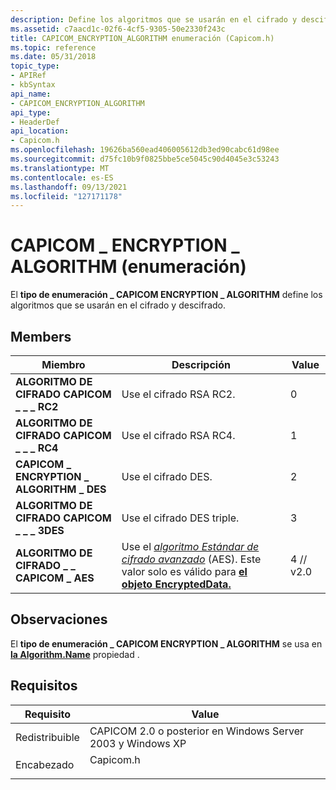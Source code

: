 ```yaml
---
description: Define los algoritmos que se usarán en el cifrado y descifrado.
ms.assetid: c7aacd1c-02f6-4cf5-9305-50e2330f243c
title: CAPICOM_ENCRYPTION_ALGORITHM enumeración (Capicom.h)
ms.topic: reference
ms.date: 05/31/2018
topic_type:
- APIRef
- kbSyntax
api_name:
- CAPICOM_ENCRYPTION_ALGORITHM
api_type:
- HeaderDef
api_location:
- Capicom.h
ms.openlocfilehash: 19626ba560ead406005612db3ed90cabc61d98ee
ms.sourcegitcommit: d75fc10b9f0825bbe5ce5045c90d4045e3c53243
ms.translationtype: MT
ms.contentlocale: es-ES
ms.lasthandoff: 09/13/2021
ms.locfileid: "127171178"
---
```

# <a name="capicom_encryption_algorithm-enumeration"></a>CAPICOM \_ ENCRYPTION \_ ALGORITHM (enumeración)

El **tipo de enumeración \_ CAPICOM ENCRYPTION \_ ALGORITHM** define los algoritmos que se usarán en el cifrado y descifrado.

## <a name="members"></a>Members



| Miembro                                   | Descripción                                                                                                                                                                                              | Value     |
|------------------------------------------|----------------------------------------------------------------------------------------------------------------------------------------------------------------------------------------------------------|-----------|
| **ALGORITMO DE CIFRADO CAPICOM \_ \_ \_ RC2**  | Use el cifrado RSA RC2.<br/>                                                                                                                                                                       | 0         |
| **ALGORITMO DE CIFRADO CAPICOM \_ \_ \_ RC4**  | Use el cifrado RSA RC4.<br/>                                                                                                                                                                       | 1         |
| **CAPICOM \_ ENCRYPTION \_ ALGORITHM \_ DES**  | Use el cifrado DES.<br/>                                                                                                                                                                           | 2         |
| **ALGORITMO DE CIFRADO CAPICOM \_ \_ \_ 3DES** | Use el cifrado DES triple.<br/>                                                                                                                                                                    | 3         |
| **ALGORITMO DE CIFRADO \_ \_ CAPICOM \_ AES**  | Use el [*algoritmo Estándar de cifrado avanzado*](../secgloss/a-gly.md) (AES). Este valor solo es válido para [**el objeto EncryptedData.**](encrypteddata.md)<br/> | 4 // v2.0 |



## <a name="remarks"></a>Observaciones

El **tipo de enumeración \_ CAPICOM ENCRYPTION \_ ALGORITHM** se usa en [**la Algorithm.Name**](algorithm-name.md) propiedad .

## <a name="requirements"></a>Requisitos



| Requisito | Value |
|----------------------------|--------------------------------------------------------------------------------------|
| Redistribuible<br/> | CAPICOM 2.0 o posterior en Windows Server 2003 y Windows XP<br/>                |
| Encabezado<br/>          | <dl> <dt>Capicom.h</dt> </dl> |



 

 
